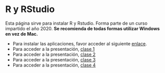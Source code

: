 # R y RStudio

Esta página sirve para instalar R y Rstudio. Forma parte de un curso impartido el año 2020. **Se recomienda de todas formas utilizar Windows en vez de Mac.**

* Para instalar las aplicaciones, favor acceder al siguiente [enlace](Instalación-R.html).
* Para acceder a la presentación, [clase 1](presentacion.html)
* Para acceder a la presentación, [clase 2](presentacion2.html)
* Para acceder a la presentación, [clase 3](presentacion3.html)
* Para acceder a la presentación, [clase 4](presentacion4.html)